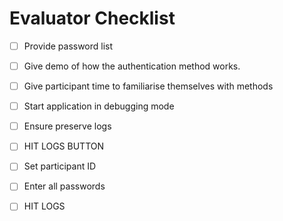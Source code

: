 # Evaluator Checklist

- [ ] Provide password list
- [ ] Give demo of how the authentication method works.
- [ ] Give participant time to familiarise themselves with methods

- [ ] Start application in debugging mode

- [ ] Ensure preserve logs

- [ ] HIT LOGS BUTTON

- [ ] Set participant ID

- [ ] Enter all passwords

- [ ] HIT LOGS
